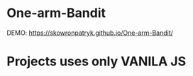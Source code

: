 # One-arm-Bandit
DEMO: https://skowronpatryk.github.io/One-arm-Bandit/
# Projects uses only VANILA JS
